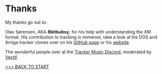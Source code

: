 # Thanks

My thanks go out to:

Olav Sørensen, AKA **8bitbubsy**, for his help with understanding the XM format.
His contribution to tracking is immense, take a look at his DOS and Amiga tracker clones over on his [GitHub page](https://github.com/8bitbubsy) or his [website](https://16-bits.org/).

The wonderful people over at the [Tracker Music Discord](https://discord.gg/4TD8mxtw), moderated by [Vectif](https://www.youtube.com/c/Vectif).

[>>> BACK TO START](../README.md)<br>
